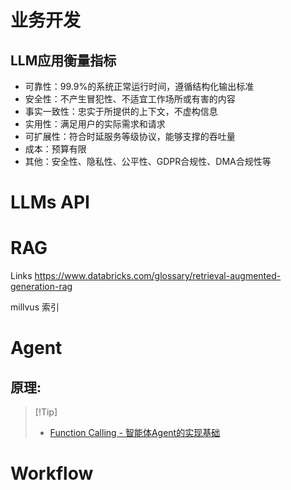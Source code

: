 # 业务开发



## LLM应用衡量指标

- 可靠性：99.9%的系统正常运行时间，遵循结构化输出标准
- 安全性：不产生冒犯性、不适宜工作场所或有害的内容
- 事实一致性：忠实于所提供的上下文，不虚构信息
- 实用性：满足用户的实际需求和请求
- 可扩展性：符合时延服务等级协议，能够支撑的吞吐量
- 成本：预算有限
- 其他：安全性、隐私性、公平性、GDPR合规性、DMA合规性等

# LLMs API

# RAG

Links https://www.databricks.com/glossary/retrieval-augmented-generation-rag





millvus 索引



# Agent

##  原理:

>  [!Tip]
>
> - [Function Calling - 智能体Agent的实现基础](https://mp.weixin.qq.com/s/2Z2DnbCXangUpFx2dLfogg)





# Workflow



